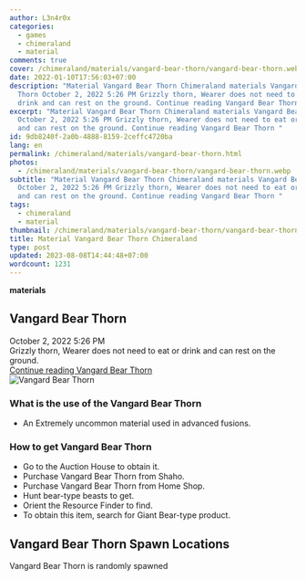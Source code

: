 ```yaml
---
author: L3n4r0x
categories:
  - games
  - chimeraland
  - material
comments: true
cover: /chimeraland/materials/vangard-bear-thorn/vangard-bear-thorn.webp
date: 2022-01-10T17:56:03+07:00
description: "Material Vangard Bear Thorn Chimeraland materials Vangard Bear
  Thorn October 2, 2022 5:26 PM Grizzly thorn, Wearer does not need to eat or
  drink and can rest on the ground. Continue reading Vangard Bear Thorn "
excerpt: "Material Vangard Bear Thorn Chimeraland materials Vangard Bear Thorn
  October 2, 2022 5:26 PM Grizzly thorn, Wearer does not need to eat or drink
  and can rest on the ground. Continue reading Vangard Bear Thorn "
id: 9db8240f-2a0b-4888-8159-2ceffc4720ba
lang: en
permalink: /chimeraland/materials/vangard-bear-thorn.html
photos:
  - /chimeraland/materials/vangard-bear-thorn/vangard-bear-thorn.webp
subtitle: "Material Vangard Bear Thorn Chimeraland materials Vangard Bear Thorn
  October 2, 2022 5:26 PM Grizzly thorn, Wearer does not need to eat or drink
  and can rest on the ground. Continue reading Vangard Bear Thorn "
tags:
  - chimeraland
  - material
thumbnail: /chimeraland/materials/vangard-bear-thorn/vangard-bear-thorn.webp
title: Material Vangard Bear Thorn Chimeraland
type: post
updated: 2023-08-08T14:44:48+07:00
wordcount: 1231
---
```


<link
  rel="stylesheet"
  href="https://rawcdn.githack.com/dimaslanjaka/Web-Manajemen/870a349/css/bootstrap-5-3-0-alpha3-wrapper.css"
/>
<section id="bootstrap-wrapper">
  <div data-bs-theme="dark">
    <div
      class="row g-0 border rounded overflow-hidden flex-md-row mb-4 shadow-sm position-relative bg-dark text-light"
    >
      <div class="col p-4 d-flex flex-column position-static">
        <strong class="d-inline-block mb-2 text-success">materials</strong>
        <h2 class="mb-0">Vangard Bear Thorn</h2>
        <div class="mb-1 text-muted">October 2, 2022 5:26 PM</div>
        <div class="mb-2 border p-1">
          Grizzly thorn, Wearer does not need to eat or drink and can rest on
          the ground.
        </div>
        <a
          href="/chimeraland/materials/vangard-bear-thorn.html"
          class="stretched-link d-none text-primary"
          >Continue reading Vangard Bear Thorn</a
        >
      </div>
      <div class="col-auto d-none d-md-block d-lg-block">
        <img
          src="https://www.webmanajemen.com/chimeraland/materials/vangard-bear-thorn/vangard-bear-thorn.webp"
          alt="Vangard Bear Thorn"
        />
      </div>
    </div>
    <div class="row">
      <div class="col-lg-6 col-12 mb-2">
        <div class="card">
          <div class="card-body">
            <h3 class="card-title">
              What is the use of the Vangard Bear Thorn
            </h3>
            <div class="card-text">
              <ul>
                <li>
                  An Extremely uncommon material used in advanced fusions.
                </li>
              </ul>
            </div>
          </div>
        </div>
      </div>
      <div class="col-lg-6 col-12 mb-2">
        <div class="card">
          <div class="card-body">
            <h3 class="card-title">How to get Vangard Bear Thorn</h3>
            <div class="card-text">
              <ul>
                <li>Go to the Auction House to obtain it.</li>
                <li>Purchase Vangard Bear Thorn from Shaho.</li>
                <li>Purchase Vangard Bear Thorn from Home Shop.</li>
                <li>Hunt bear-type beasts to get.</li>
                <li>Orient the Resource Finder to find.</li>
                <li>
                  To obtain this item, search for Giant Bear-type product.
                </li>
              </ul>
            </div>
          </div>
        </div>
      </div>
      <div class="col-12 mb-2">
        <h2>Vangard Bear Thorn Spawn Locations</h2>
        <p>Vangard Bear Thorn is randomly spawned</p>
      </div>
    </div>
  </div>
</section>